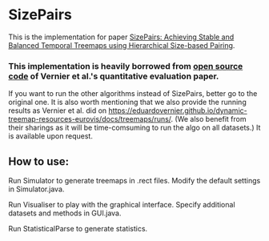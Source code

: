 # SizePairs
This is the implementation for paper [SizePairs: Achieving Stable and Balanced Temporal Treemaps using Hierarchical Size-based Pairing](http://www.yunhaiwang.net/vis2022/SizePairs/). 


### This implementation is heavily borrowed from [open source code](https://github.com/tue-alga/TreemapComparison) of Vernier et al.'s quantitative evaluation paper. 
If you want to run the other algorithms instead of SizePairs, better go to the original one. 
It is also worth mentioning that we also provide the running results as Vernier et al. did on https://eduardovernier.github.io/dynamic-treemap-resources-eurovis/docs/treemaps/runs/. (We also benefit from their sharings as it will be time-comsuming to run the algo on all datasets.) It is available upon request.

## How to use:

Run Simulator to generate treemaps in .rect files. Modify the default settings in Simulator.java.

Run Visualiser to play with the graphical interface. Specify additional datasets and methods in GUI.java.

Run StatisticalParse to generate statistics.

